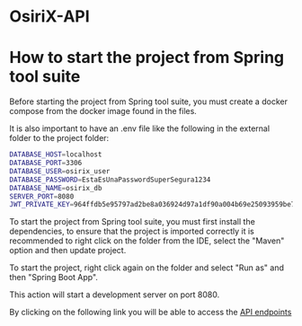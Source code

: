# OsiriX-API

# How to start the project from Spring tool suite

Before starting the project from Spring tool suite, you must create a docker compose from the docker image found in the files.

It is also important to have an .env file like the following in the external folder to the project folder:

```bash
DATABASE_HOST=localhost
DATABASE_PORT=3306
DATABASE_USER=osirix_user
DATABASE_PASSWORD=EstaEsUnaPasswordSuperSegura1234
DATABASE_NAME=osirix_db
SERVER_PORT=8080
JWT_PRIVATE_KEY=964ffdb5e95797ad2be8a036924d97a1df90a004b69e25093959be7d5104601b
```

To start the project from Spring tool suite, you must first install the dependencies, to ensure that the project is imported correctly it is recommended to right click on the folder from the IDE, select the "Maven" option and then update project.

To start the project, right click again on the folder and select "Run as" and then "Spring Boot App".

This action will start a development server on port 8080.

By clicking on the following link you will be able to access the [API endpoints](https://osirix-3346.postman.co/workspace/Osirix-Workspace~6c977007-c487-4e21-8887-25ccadeeee99/collection/34224866-42ca2462-ae32-46af-b54f-3995d3a0348d?action=share&creator=34224866)
